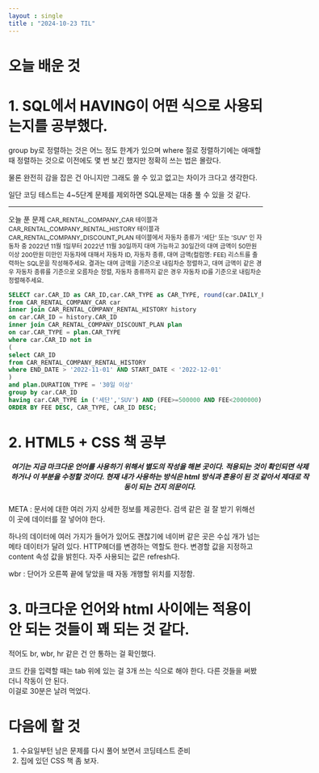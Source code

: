 ```yaml
---
layout : single
title : "2024-10-23 TIL"
---
```



# 오늘 배운 것 

# 1. SQL에서 HAVING이 어떤 식으로 사용되는지를 공부했다.



group by로 정렬하는 것은 어느 정도 한계가 있으며 where 절로 정렬하기에는 애매할 때 정렬하는 것으로 이전에도 몇 번 보긴 했지만 정확히 쓰는 법은 몰랐다.


물론 완전히 감을 잡은 건 아니지만 그래도 쓸 수 있고 없고는 차이가 크다고 생각한다. 


일단 코딩 테스트는 4~5단계 문제를 제외하면 SQL문제는 대충 풀 수 있을 것 같다.

<hr>

오늘 푼 문제
<span style="font-size: 12px; background-color:black,color:white">CAR_RENTAL_COMPANY_CAR 테이블과 CAR_RENTAL_COMPANY_RENTAL_HISTORY 테이블과 CAR_RENTAL_COMPANY_DISCOUNT_PLAN 테이블에서 자동차 종류가 '세단' 또는 'SUV' 인 자동차 중 2022년 11월 1일부터 2022년 11월 30일까지 대여 가능하고 30일간의 대여 금액이 50만원 이상 200만원 미만인 자동차에 대해서 자동차 ID, 자동차 종류, 대여 금액(컬럼명: FEE) 리스트를 출력하는 SQL문을 작성해주세요. 결과는 대여 금액을 기준으로 내림차순 정렬하고, 대여 금액이 같은 경우 자동차 종류를 기준으로 오름차순 정렬, 자동차 종류까지 같은 경우 자동차 ID를 기준으로 내림차순 정렬해주세요.<br></span>




```sql
SELECT car.CAR_ID as CAR_ID,car.CAR_TYPE as CAR_TYPE, round(car.DAILY_FEE * 30 * (100 - plan.DISCOUNT_RATE)/100) as FEE
from CAR_RENTAL_COMPANY_CAR car
inner join CAR_RENTAL_COMPANY_RENTAL_HISTORY history
on car.CAR_ID = history.CAR_ID
inner join CAR_RENTAL_COMPANY_DISCOUNT_PLAN plan
on car.CAR_TYPE = plan.CAR_TYPE
where car.CAR_ID not in 
(
select CAR_ID
from CAR_RENTAL_COMPANY_RENTAL_HISTORY
where END_DATE > '2022-11-01' AND START_DATE < '2022-12-01'
)
and plan.DURATION_TYPE = '30일 이상'
group by car.CAR_ID
having car.CAR_TYPE in ('세단','SUV') AND (FEE>=500000 AND FEE<2000000)
ORDER BY FEE DESC, CAR_TYPE, CAR_ID DESC;
```


# 2. HTML5 + CSS 책 공부

<div style="text-align: center; width : 600px" >
<p><h5>여기는 지금 마크다운 언어를 사용하기 위해서 별도의 작성을 해본 곳이다. 적용되는 것이 확인되면 삭제하거나 이 부분을 수정할 것이다. 
현재 내가 사용하는 방식은 html 방식과 혼용이 된 것 같아서 제대로 작동이 되는 건지 의문이다.<p>
</div>

META : 문서에 대한 여러 가지 상세한 정보를 제공한다. 검색 같은 걸 잘 받기 위해선 이 곳에 데이터를 잘 넣어야 한다. 


<meta name="description" content="네이버 메인에서 다양한 정보와 유용한 컨텐츠를 만나 보세요" class="__web-inspector-hide-shortcut__">

하나의 데이터에 여러 가지가 들어가 있어도 괜찮기에 네이버 같은 곳은 수십 개가 넘는 메타 데이터가 달려 있다. 
HTTP헤더를 변경하는 역할도 한다. 변경할 값을 지정하고 content 속성 값을 밝힌다. 자주 사용되는 값은 refresh다.

<meta name="description" http-equiv="refresh" content="갱신주기;새주소">


wbr : 단어가 오른쪽 끝에 닿았을 때 자동 개행할 위치를 지정함. 


# 3. 마크다운 언어와 html 사이에는 적용이 안 되는 것들이 꽤 되는 것 같다.
적어도 br, wbr, hr 같은 건 안 통하는 걸 확인했다.

코드 칸을 입력할 때는 tab 위에 있는 걸 3개 쓰는 식으로 해야 한다. 다른 것들을 써봤더니 작동이 안 된다.<br> 이걸로 30분은 날려 먹었다.


# 다음에 할 것
1. 수요일부턴 남은 문제를 다시 풀어 보면서 코딩테스트 준비
2. 집에 있던 CSS 책 좀 보자.